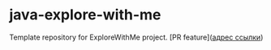 # java-explore-with-me
Template repository for ExploreWithMe project.
[PR feature]([адрес ссылки](https://github.com/sofyagenzel/java-explore-with-me/pull/23))
